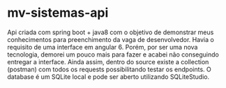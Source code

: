# mv-sistemas-api
Api criada com spring boot + java8 com o objetivo de demonstrar meus conhecimentos para preenchimento da vaga de desenvolvedor.
Havia o requisito de uma interface em angular 6.
Porém, por ser uma nova tecnologia, demorei um pouco mais para fazer e acabei não conseguindo entregar a interface.
Ainda assim, dentro do source existe a collection (postman) com todos os requests possibilitando testar os endpoints.
O database é um SQLite local e pode ser aberto utilizando SQLiteStudio.
